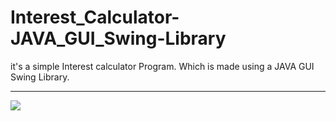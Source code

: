 # Interest_Calculator-JAVA_GUI_Swing-Library
it's a simple Interest calculator Program. Which is made using a JAVA GUI Swing Library.

---

![](https://linkpicture.com/q/demo.gif)
